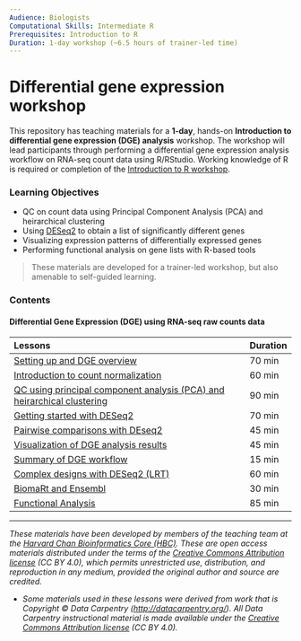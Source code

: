 ```yaml
---
Audience: Biologists
Computational Skills: Intermediate R
Prerequisites: Introduction to R
Duration: 1-day workshop (~6.5 hours of trainer-led time)
---
```



# Differential gene expression workshop

This repository has teaching materials for a **1-day**, hands-on **Introduction to differential gene expression (DGE) analysis** workshop. The workshop will lead participants through performing a differential gene expression analysis workflow on RNA-seq count data using R/RStudio. Working knowledge of R is required or completion of the [Introduction to R workshop](https://github.com/hbctraining/Intro-to-R).

### Learning Objectives

* QC on count data using Principal Component Analysis (PCA) and heirarchical clustering
* Using [DESeq2](https://bioconductor.org/packages/release/bioc/html/DESeq2.html) to obtain a list of significantly different genes
* Visualizing expression patterns of differentially expressed genes
* Performing functional analysis on gene lists with R-based tools

> These materials are developed for a trainer-led workshop, but also amenable to self-guided learning.

### Contents

#### Differential Gene Expression (DGE) using RNA-seq raw counts data

| Lessons            | Duration |
|:------------------------|:----------|
|[Setting up and DGE overview](lessons/10_DGE_setup_and_overview.md) | 70 min |
|[Introduction to count normalization](lessons/11_DGE_count_normalization.md) | 60 min |
|[QC using principal component analysis (PCA) and heirarchical clustering](lessons/12_DGE_QC_analysis.md) | 90 min |
|[Getting started with DESeq2](lessons/13_DGE_DESeq2_analysis.md) | 70 min |
|[Pairwise comparisons with DEseq2](lessons/14_DGE_DESeq2_analysis2.md) | 45 min |
|[Visualization of DGE analysis results](lessons/15_DGE_visualizing_results.md) | 45 min |
|[Summary of DGE workflow]() | 15 min |
|[Complex designs with DESeq2 (LRT)](lessons/16_DGE_LRT.md) | 60 min |
|[BiomaRt and Ensembl](lessons/17_Ensembl_biomart.md) | 30 min |
|[Functional Analysis](lessons/18_functional_analysis.md) | 85 min |

***

*These materials have been developed by members of the teaching team at the [Harvard Chan Bioinformatics Core (HBC)](http://bioinformatics.sph.harvard.edu/). These are open access materials distributed under the terms of the [Creative Commons Attribution license](https://creativecommons.org/licenses/by/4.0/) (CC BY 4.0), which permits unrestricted use, distribution, and reproduction in any medium, provided the original author and source are credited.*

* *Some materials used in these lessons were derived from work that is Copyright © Data Carpentry (http://datacarpentry.org/). 
All Data Carpentry instructional material is made available under the [Creative Commons Attribution license](https://creativecommons.org/licenses/by/4.0/) (CC BY 4.0).*
